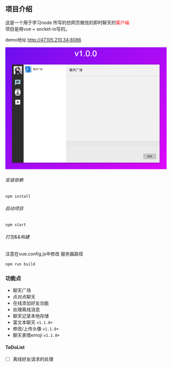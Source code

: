 ## 项目介绍

这是一个用于学习node 所写的仿网页微信的即时聊天的<span style='color:red'>客户端</span><br>
项目是用vue + socket-io写的。

demo地址 http://47.105.210.34:8086

![界面示例](./chatroom.png)
###### 安装依赖

```bash
npm install
```
###### 启动项目

```bash
npm start
```
###### 打包&&构建

注意在vue.config.js中修改 服务器路径
```bash
npm run build
```

### 功能点

* 聊天广场 
* 点对点聊天 
* 在线添加好友功能
* 处理离线消息
* 聊天记录本地存储
* 富文本聊天 `v1.1.0+`
* 修改/上传头像 `v1.1.0+`
* 聊天表情emoji `v1.1.0+`

#### ToDoList

* [ ] 离线好友请求的处理

 
